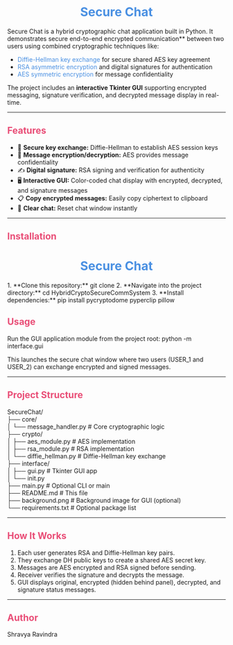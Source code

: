 <h1 align="center" style="color: #4A90E2;">Secure Chat</h1>
Secure Chat is a hybrid cryptographic chat application built in Python. It demonstrates secure end-to-end encrypted communication** between two users using combined cryptographic techniques like:

- <span style="color:#4A90E2;">Diffie-Hellman key exchange</span> for secure shared AES key agreement
- <span style="color:#4A90E2;">RSA asymmetric encryption</span> and digital signatures for authentication
- <span style="color:#4A90E2;">AES symmetric encryption</span> for message confidentiality

The project includes an **interactive Tkinter GUI** supporting encrypted messaging, signature verification, and decrypted message display in real-time.

---

## <span style="color:#E94E77;">Features</span>

- 🔐 **Secure key exchange:** Diffie-Hellman to establish AES session keys  
- 🔐 **Message encryption/decryption:** AES provides message confidentiality  
- ✍️ **Digital signature:** RSA signing and verification for authenticity  
- 🖥️ **Interactive GUI:** Color-coded chat display with encrypted, decrypted, and signature messages  
- 📋 **Copy encrypted messages:** Easily copy ciphertext to clipboard  
- 🧹 **Clear chat:** Reset chat window instantly  

---

## <span style="color:#E94E77;">Installation</span>
<h1 align="center" style="color: #4A90E2;">Secure Chat</h1>    
1. **Clone this repository:**  git clone <repository-url>       
2. **Navigate into the project directory:** cd HybridCryptoSecureCommSystem          
3.  **Install dependencies:** pip install pycryptodome pyperclip pillow              

## <span style="color:#E94E77;">Usage</span>

Run the GUI application module from the project root:
python -m interface.gui


This launches the secure chat window where two users (USER_1 and USER_2) can exchange encrypted and signed messages.

---

## <span style="color:#E94E77;">Project Structure</span>

SecureChat/     
├── core/    
│ └── message_handler.py # Core cryptographic logic    
├── crypto/     
│ ├── aes_module.py # AES implementation       
│ ├── rsa_module.py # RSA implementation    
│ └── diffie_hellman.py # Diffie-Hellman key exchange      
├── interface/       
│ ├── gui.py # Tkinter GUI app       
│ └── init.py     
├── main.py # Optional CLI or main     
├── README.md # This file      
├── background.png # Background image for GUI (optional)      
└── requirements.txt # Optional package list      


---

## <span style="color:#E94E77;">How It Works</span>

1. Each user generates RSA and Diffie-Hellman key pairs.  
2. They exchange DH public keys to create a shared AES secret key.  
3. Messages are AES encrypted and RSA signed before sending.  
4. Receiver verifies the signature and decrypts the message.  
5. GUI displays original, encrypted (hidden behind panel), decrypted, and signature status messages.

---

## <span style="color:#E94E77;">Author</span>
Shravya Ravindra





